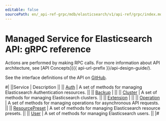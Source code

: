 ```yaml
---
editable: false
sourcePath: en/_api-ref-grpc/mdb/elasticsearch/v1/api-ref/grpc/index.md
---
```


# Managed Service for Elasticsearch API: gRPC reference

Actions are performed by making RPC calls. For more information about API architecture, see [API Concepts]({{ api-url-prefix }}/api-design-guide/).

See the interface definitions of the API on [GitHub](https://github.com/yandex-cloud/cloudapi).

#|
||Service | Description ||
|| [Auth](Auth/index.md) | A set of methods for managing Elasticsearch Authentication resources. ||
|| [Backup](Backup/index.md) |  ||
|| [Cluster](Cluster/index.md) | A set of methods for managing Elasticsearch clusters. ||
|| [Extension](Extension/index.md) |  ||
|| [Operation](Operation/index.md) | A set of methods for managing operations for asynchronous API requests. ||
|| [ResourcePreset](ResourcePreset/index.md) | A set of methods for managing Elasticsearch resource presets. ||
|| [User](User/index.md) | A set of methods for managing Elasticsearch users. ||
|#